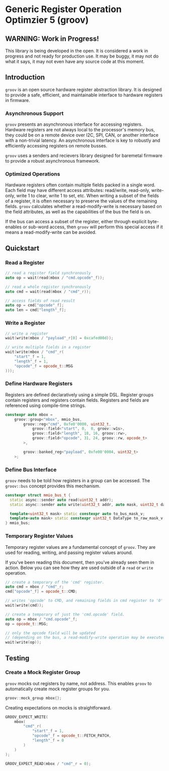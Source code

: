 # Generic Register Operation Optimzier 5 (groov)

## WARNING: Work in Progress!

This library is being developed in the open. It is considered a work in progress
and not ready for production use. It may be buggy, it may not do what it says,
it may not even have any source code at this moment.

## Introduction

`groov` is an open source hardware register abstraction library. It is designed
to provide a safe, efficient, and maintainable interface to hardware registers
in firmware.

### Asynchronous Support

`groov` presents an asynchronous interface for accessing registers. Hardware
registers are not always local to the processor's memory bus, they could be 
on a remote device over I2C, SPI, CAN, or another interface with a non-trivial
latency. An asynchronous interface is key to robustly and efficiently accessing
registers on remote busses.

`groov` uses a senders and recievers library designed for baremetal firmware to
provide a robust asynchronous framework. 

### Optimized Operations

Hardware registers often contain multiple fields packed in a single word. Each
field may have different access attributes: read/write, read-only, write-only,
write 1 to clear, write 1 to set, etc. When writing a subset of the fields of
a register, it is often necessary to preserve the values of the remaining 
fields. `groov` calculates whether a read-modify-write is necessary based on
the field attributes, as well as the capabilities of the bus the field is on.

If the bus can access a subset of the register, either through explicit byte-
enables or sub-word access, then `groov` will perform this special access if
it means a read-modify-write can be avoided.

## Quickstart

### Read a Register

```c++
// read a register field synchronously
auto op = wait(read(mbox / "cmd.opcode"_f));

// read a whole register synchronously
auto cmd = wait(read(mbox / "cmd"_r));

// access fields of read result
auto op = cmd["opcode"_f];
auto len = cmd["length"_f];
```

### Write a Register

```c++
// write a register
wait(write(mbox / "payload"_r[0] = 0xcafed00d));

// write multiple fields in a register
wait(write(mbox / "cmd"_r(
    "start"_f = 1,
    "length"_f = 1,
    "opcode"_f = opcode_t::MSG
)));
```

### Define Hardware Registers

Registers are defined declaratively using a simple DSL. Register groups contain
registers and registers contain fields. Registers and fields are referenced
using compile-time strings.

```c++
constexpr auto mbox = 
    groov::group<"mbox", mmio_bus,
        groov::reg<"cmd", 0xfe0'0000, uint32_t,
            groov::field<"start", 0,  0, groov::w1s>,
            groov::field<"length", 18, 16, groov::rw>,
            groov::field<"opcode", 31, 24, groov::rw, opcode_t>
        >,

        groov::banked_reg<"payload", 0xfe00'0004, uint32_t>
    >;
```

### Define Bus Interface

`groov` needs to be told how registers in a group can be accessed. The 
`groov::bus` concept provides this mechanism.

```c++
constexpr struct mmio_bus_t {
  static async::sender auto read(uint32_t addr);
  static async::sender auto write(uint32_t addr, auto mask, uint32_t data);

  template<uint32_t mask> static constexpr auto to_bus_mask_v;
  template<auto mask> static constexpr uint32_t DataType to_raw_mask_v;
} mmio_bus;
```

### Temporary Register Values

Temporary register values are a fundamental concept of `groov`. They are used
for reading, writing, and passing register values around. 

If you've been reading this document, then you've already seen them in action.
Below you can see how they are used outside of a `read` or `write` operation.

```c++
// create a temporary of the 'cmd' register.
auto cmd = mbox / "cmd"_r;
cmd["opcode"_f] = opcode_t::CMD;

// writes 'opcode' to CMD, and remaining fields in cmd register to '0'
wait(write(cmd));

// create a temporary of just the 'cmd.opcode' field.
auto op = mbox / "cmd.opcode"_f;
op = opcode_t::MSG;

// only the opcode field will be updated
// (depending on the bus, a read-modify-write operation may be executed)
wait(write(op));
```

## Testing

### Create a Mock Register Group

`groov` mocks out registers by name, not address. This enables `groov` to
automatically create mock register groups for you.

```c++
groov::mock_group mbox{};
```

Creating expectations on mocks is straightforward.

```c++
GROOV_EXPECT_WRITE(
    mbox(
        "cmd"_r(
            "start"_f = 1, 
            "opcode"_f = opcode_t::FETCH_PATCH, 
            "length"_f = 0
        )
    )
);

GROOV_EXPECT_READ(mbox / "cmd"_r = 0);
```
